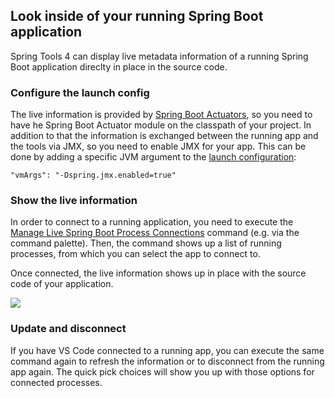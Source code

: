 ## Look inside of your running Spring Boot application

Spring Tools 4 can display live metadata information of a running Spring Boot application direclty in place in the source code.

### Configure the launch config

The live information is provided by [Spring Boot Actuators](https://docs.spring.io/spring-boot/docs/current/reference/htmlsingle/#actuator), so you need to have he Spring Boot Actuator module on the classpath of your project. In addition to that the information is exchanged between the running app and the tools via JMX, so you need to enable JMX for your app. This can be done by adding a specific JVM argument to the [launch configuration](command:workbench.action.debug.configure):

`"vmArgs": "-Dspring.jmx.enabled=true"`

### Show the live information

In order to connect to a running application, you need to execute the [Manage Live Spring Boot Process Connections](vscode-spring-boot.live-hover.connect) command (e.g. via the command palette). Then, the command shows up a list of running processes, from which you can select the app to connect to.

Once connected, the live information shows up in place with the source code of your application.

![](https://spring.io/images/tools-img4-4257680a0b50b006044ef88d7234ca92.jpg)

### Update and disconnect

If you have VS Code connected to a running app, you can execute the same command again to refresh the information or to disconnect from the running app again. The quick pick choices will show you up with those options for connected processes.


